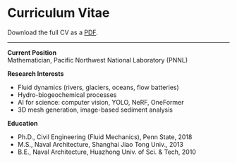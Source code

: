 # Curriculum Vitae

Download the full CV as a [PDF](assets/files/cv_en.pdf).

---

**Current Position**  
Mathematician, Pacific Northwest National Laboratory (PNNL)

**Research Interests**  
- Fluid dynamics (rivers, glaciers, oceans, flow batteries)  
- Hydro-biogeochemical processes  
- AI for science: computer vision, YOLO, NeRF, OneFormer  
- 3D mesh generation, image-based sediment analysis

**Education**  
- Ph.D., Civil Engineering (Fluid Mechanics), Penn State, 2018  
- M.S., Naval Architecture, Shanghai Jiao Tong Univ., 2013  
- B.E., Naval Architecture, Huazhong Univ. of Sci. & Tech, 2010